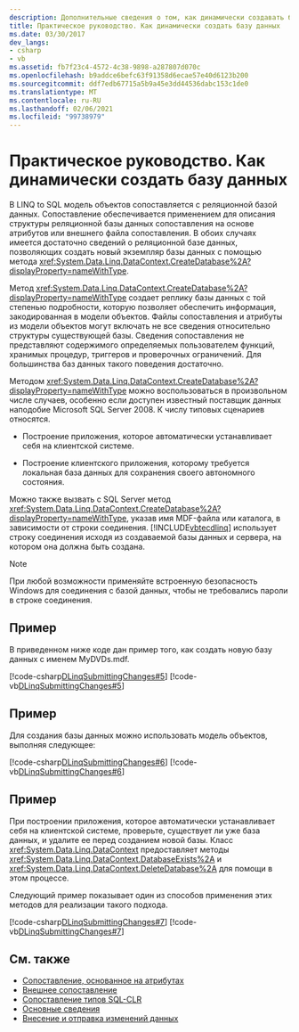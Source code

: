 ```yaml
---
description: Дополнительные сведения о том, как динамически создавать базу данных.
title: Практическое руководство. Как динамически создать базу данных
ms.date: 03/30/2017
dev_langs:
- csharp
- vb
ms.assetid: fb7f23c4-4572-4c38-9898-a287807d070c
ms.openlocfilehash: b9addce6befc63f91358d6ecae57e40d6123b200
ms.sourcegitcommit: ddf7edb67715a5b9a45e3dd44536dabc153c1de0
ms.translationtype: MT
ms.contentlocale: ru-RU
ms.lasthandoff: 02/06/2021
ms.locfileid: "99738979"
---
```

# <a name="how-to-dynamically-create-a-database"></a>Практическое руководство. Как динамически создать базу данных

В LINQ to SQL модель объектов сопоставляется с реляционной базой данных. Сопоставление обеспечивается применением для описания структуры реляционной базы данных сопоставления на основе атрибутов или внешнего файла сопоставления. В обоих случаях имеется достаточно сведений о реляционной базе данных, позволяющих создать новый экземпляр базы данных с помощью метода <xref:System.Data.Linq.DataContext.CreateDatabase%2A?displayProperty=nameWithType>.  
  
 Метод <xref:System.Data.Linq.DataContext.CreateDatabase%2A?displayProperty=nameWithType> создает реплику базы данных с той степенью подробности, которую позволяет обеспечить информация, закодированная в модели объектов. Файлы сопоставления и атрибуты из модели объектов могут включать не все сведения относительно структуры существующей базы. Сведения сопоставления не представляют содержимого определяемых пользователем функций, хранимых процедур, триггеров и проверочных ограничений. Для большинства баз данных такого поведения достаточно.  
  
 Методом <xref:System.Data.Linq.DataContext.CreateDatabase%2A?displayProperty=nameWithType> можно воспользоваться в произвольном числе случаев, особенно если доступен известный поставщик данных наподобие Microsoft SQL Server 2008. К числу типовых сценариев относятся.  
  
- Построение приложения, которое автоматически устанавливает себя на клиентской системе.  
  
- Построение клиентского приложения, которому требуется локальная база данных для сохранения своего автономного состояния.  
  
 Можно также вызвать с SQL Server метод <xref:System.Data.Linq.DataContext.CreateDatabase%2A?displayProperty=nameWithType>, указав имя MDF-файла или каталога, в зависимости от строки соединения. [!INCLUDE[vbtecdlinq](../../../../../../includes/vbtecdlinq-md.md)] использует строку соединения исходя из создаваемой базы данных и сервера, на котором она должна быть создана.  
  
> [!NOTE]
> При любой возможности применяйте встроенную безопасность Windows для соединения с базой данных, чтобы не требовались пароли в строке соединения.  
  
## <a name="example"></a>Пример  

 В приведенном ниже коде дан пример того, как создать новую базу данных с именем MyDVDs.mdf.  
  
 [!code-csharp[DLinqSubmittingChanges#5](../../../../../../samples/snippets/csharp/VS_Snippets_Data/DLinqSubmittingChanges/cs/Program.cs#5)]
 [!code-vb[DLinqSubmittingChanges#5](../../../../../../samples/snippets/visualbasic/VS_Snippets_Data/DLinqSubmittingChanges/vb/Module1.vb#5)]  
  
## <a name="example"></a>Пример  

 Для создания базы данных можно использовать модель объектов, выполняя следующее:  
  
 [!code-csharp[DLinqSubmittingChanges#6](../../../../../../samples/snippets/csharp/VS_Snippets_Data/DLinqSubmittingChanges/cs/Program.cs#6)]
 [!code-vb[DLinqSubmittingChanges#6](../../../../../../samples/snippets/visualbasic/VS_Snippets_Data/DLinqSubmittingChanges/vb/Module1.vb#6)]  
  
## <a name="example"></a>Пример  

 При построении приложения, которое автоматически устанавливает себя на клиентской системе, проверьте, существует ли уже база данных, и удалите ее перед созданием новой базы. Класс <xref:System.Data.Linq.DataContext> предоставляет методы <xref:System.Data.Linq.DataContext.DatabaseExists%2A> и <xref:System.Data.Linq.DataContext.DeleteDatabase%2A> для помощи в этом процессе.  
  
 Следующий пример показывает один из способов применения этих методов для реализации такого подхода.  
  
 [!code-csharp[DLinqSubmittingChanges#7](../../../../../../samples/snippets/csharp/VS_Snippets_Data/DLinqSubmittingChanges/cs/Program.cs#7)]
 [!code-vb[DLinqSubmittingChanges#7](../../../../../../samples/snippets/visualbasic/VS_Snippets_Data/DLinqSubmittingChanges/vb/Module1.vb#7)]  
  
## <a name="see-also"></a>См. также

- [Сопоставление, основанное на атрибутах](attribute-based-mapping.md)
- [Внешнее сопоставление](external-mapping.md)
- [Сопоставление типов SQL-CLR](sql-clr-type-mapping.md)
- [Основные сведения](background-information.md)
- [Внесение и отправка изменений данных](making-and-submitting-data-changes.md)

